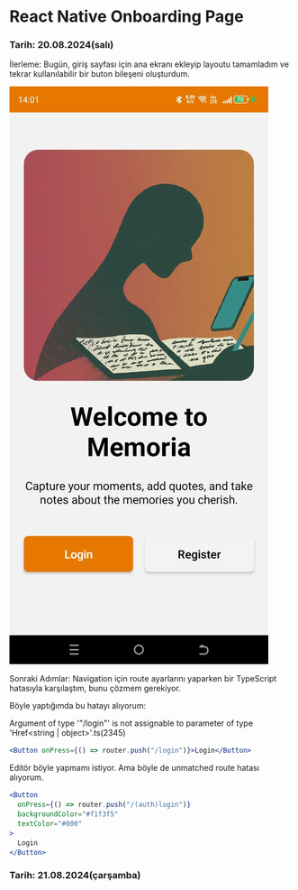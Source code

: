 # React Native Onboarding Page

### Tarih: 20.08.2024(salı)

İlerleme: Bugün, giriş sayfası için ana ekranı ekleyip layoutu tamamladım ve tekrar kullanılabilir bir buton bileşeni oluşturdum.

![Home page](./assets/home-page.jpeg)

Sonraki Adımlar: Navigation için route ayarlarını yaparken bir TypeScript hatasıyla karşılaştım, bunu çözmem gerekiyor.

Böyle yaptığımda bu hatayı alıyorum:

Argument of type '"/login"' is not assignable to parameter of type 'Href<string | object>'.ts(2345)

```jsx
<Button onPress={() => router.push("/login")}>Login</Button>
```

Editör böyle yapmamı istiyor. Ama böyle de unmatched route hatası alıyorum.

```jsx
<Button
  onPress={() => router.push("/(auth)login")}
  backgroundColor="#f1f3f5"
  textColor="#000"
>
  Login
</Button>
```

### Tarih: 21.08.2024(çarşamba)

